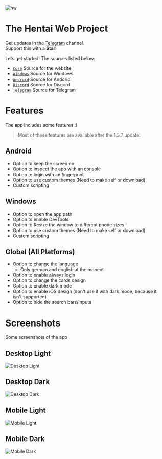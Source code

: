 ![hw](https://cdn.discordapp.com/attachments/808975524386177034/937078712338374736/hw139.png)

# The Hentai Web Project

Get updates in the [Telegram](https://t.me/HentaiWebUpdates) channel.  
Support this with a **Star**!

Lets get started! The sources listed below:

- [`Core`](https://github.com/Hentai-Web/Core) Source for the website
- [`Windows`](https://github.com/Hentai-Web/Windows) Source for Windows
- [`Android`](https://github.com/Hentai-Web/Android) Source for Andorid
- [`Discord`](https://github.com/Hentai-Web/Discord) Source for Discord
- [`Telegram`](https://github.com/Hentai-Web/Telegram) Source for Telegram

# Features

The app includes some features :)

> Most of these features are available after the 1.3.7 update!

## Android

- Option to keep the screen on
- Option to inspect the app with an console
- Option to login with an fingerprint
- Option to use custom themes (Need to make self or download)
- Custom scripting

## Windows

- Option to open the app path
- Option to enable DevTools
- Option to Resize the window to different phone sizes
- Option to use custom themes (Need to make self or download)
- Custom scripting

## Global (All Platforms)

- Option to change the language
  - Only german and english at the monent
- Option to enable always login
- Option to change the cards design
- Option to enable dark mode
- Option to enable iOS design (don't use it with dark mode, because it isn't supported)
- Option to hide the search bars/inputs

# Screenshots

Some screenshots of the app

## Desktop Light

![Desktop Light](https://raw.githubusercontent.com/Hentai-Web/Hentai-Web/master/Website/images/desktop_light.png)

## Desktop Dark

![Desktop Dark](https://raw.githubusercontent.com/Hentai-Web/Hentai-Web/master/Website/images/desktop_dark.png)

## Mobile Light

![Mobile Light](https://raw.githubusercontent.com/Hentai-Web/Hentai-Web/master/Website/images/mobile_light.png)

## Mobile Dark

![Mobile Dark](https://raw.githubusercontent.com/Hentai-Web/Hentai-Web/master/Website/images/mobile_dark.png)

